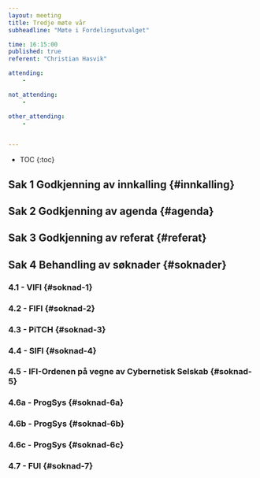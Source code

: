 ```yaml
---
layout: meeting
title: Tredje møte vår
subheadline: "Møte i Fordelingsutvalget"

time: 16:15:00
published: true
referent: "Christian Hasvik"

attending:
    - 

not_attending:
    -

other_attending:
    -


---
```


* TOC
{:toc}


## Sak 1 Godkjenning av innkalling {#innkalling}
## Sak 2 Godkjenning av agenda {#agenda}
## Sak 3 Godkjenning av referat {#referat}
## Sak 4 Behandling av søknader {#soknader}
### 4.1 - VIFI {#soknad-1}
### 4.2 - FIFI {#soknad-2}
### 4.3 - PiTCH {#soknad-3}
### 4.4 - SIFI {#soknad-4}
### 4.5 - IFI-Ordenen på vegne av Cybernetisk Selskab {#soknad-5}
### 4.6a - ProgSys {#soknad-6a}
### 4.6b - ProgSys {#soknad-6b}
### 4.6c - ProgSys {#soknad-6c}
### 4.7 - FUI {#soknad-7}